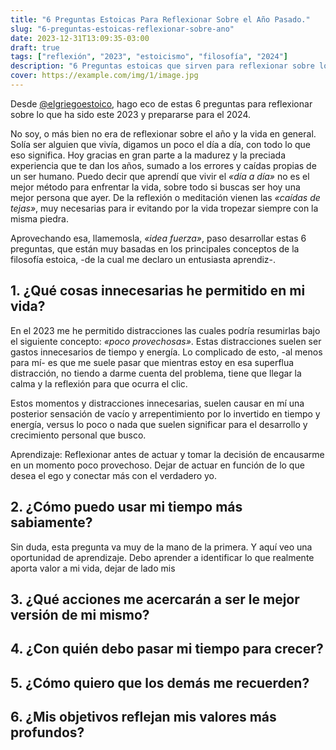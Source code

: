 ```yaml
---
title: "6 Preguntas Estoicas Para Reflexionar Sobre el Año Pasado."
slug: "6-preguntas-estoicas-reflexionar-sobre-ano"
date: 2023-12-31T13:09:35-03:00
draft: true
tags: ["reflexión", "2023", "estoicismo", "filosofía", "2024"]
description: "6 Preguntas estoicas que sirven para reflexionar sobre lo que fue tu año y enfrentar el año que comienza."
cover: https://example.com/img/1/image.jpg
---
```


Desde [@elgriegoestoico](https://elgriegoestoico.substack.com/), hago eco de estas 6 preguntas para reflexionar sobre lo que ha sido este 2023 y prepararse para el 2024.

No soy, o más bien no era de reflexionar sobre el año y la vida en general. Solía ser alguien que vivía, digamos un poco el día a día, con todo lo que eso significa. Hoy gracias en gran parte a la madurez y la preciada experiencia que te dan los años, sumado a los errores y caídas propias de un ser humano. Puedo decir que aprendí que vivir el *«día a día»* no es el mejor método para enfrentar la vida, sobre todo si buscas ser hoy una mejor persona que ayer. De la reflexión o meditación vienen las *«caídas de tejas»*, muy necesarias para ir evitando por la vida tropezar siempre con la misma piedra.

Aprovechando esa, llamemosla, *«idea fuerza»*, paso desarrollar estas 6 preguntas, que están muy basadas en los principales conceptos de la filosofía estoica, -de la cual me declaro un entusiasta aprendiz-. 

## 1. ¿Qué cosas innecesarias he permitido en mi vida?
En el 2023 me he permitido distracciones las cuales podría resumirlas bajo el siguiente concepto: *«poco provechosas»*. Estas distracciones suelen ser gastos innecesarios de tiempo y energía. Lo complicado de esto, -al menos para mí- es que me suele pasar que mientras estoy en esa superflua distracción, no tiendo a darme cuenta del problema, tiene que llegar la calma y la reflexión para que ocurra el clic. 

Estos momentos y distracciones innecesarias, suelen causar en mí una posterior sensación de vacío y arrepentimiento por lo invertido en tiempo y energía, versus lo poco o nada que suelen significar para el desarrollo y crecimiento personal que busco.

Aprendizaje: Reflexionar antes de actuar y tomar la decisión de encausarme en un momento poco provechoso. Dejar de actuar en función de lo que desea el ego y conectar más con el verdadero yo. 

## 2. ¿Cómo puedo usar mi tiempo más sabiamente?
Sin duda, esta pregunta va muy de la mano de la primera. Y aquí veo una oportunidad de aprendizaje. Debo aprender a identificar lo que realmente aporta valor a mi vida, dejar de lado mis 

## 3. ¿Qué acciones me acercarán a ser le mejor versión de mi mismo?
## 4. ¿Con quién debo pasar mi tiempo para crecer?
## 5. ¿Cómo quiero que los demás me recuerden?
## 6. ¿Mis objetivos reflejan mis valores más profundos?